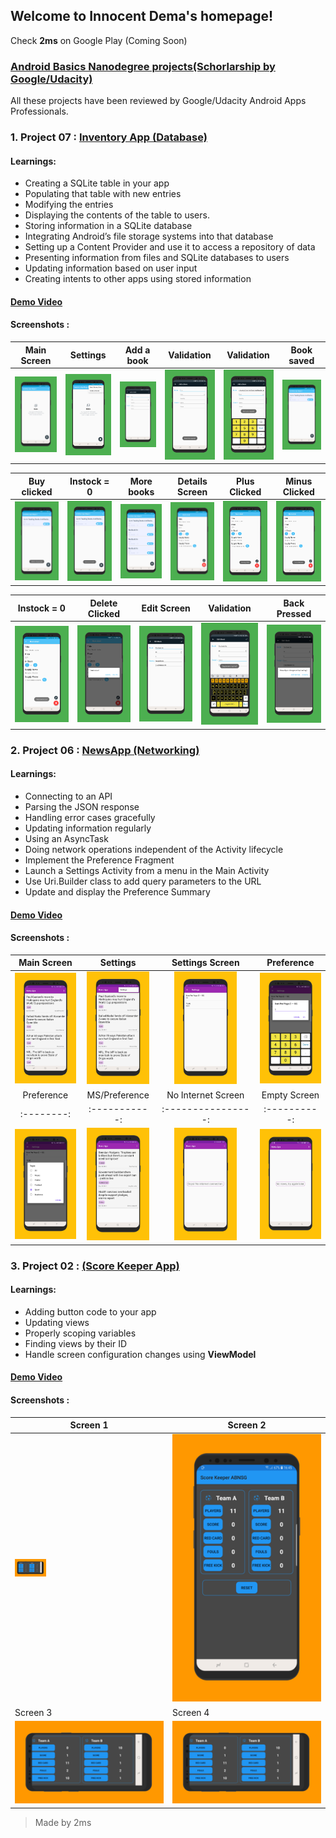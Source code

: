 ## Welcome to Innocent Dema's homepage!

Check **2ms** on Google Play (Coming Soon)

### [Android Basics Nanodegree projects(Schorlarship by Google/Udacity)](https://confirm.udacity.com/3XDREDPM)

All these projects have been reviewed by Google/Udacity Android Apps Professionals.

### 1. Project 07 : [Inventory App (Database)](https://github.com/angwandi/Books) 

#### Learnings: 
* Creating a SQLite table in your app
* Populating that table with new entries
* Modifying the entries
* Displaying the contents of the table to users.
* Storing information in a SQLite database
* Integrating Android’s file storage systems into that database
* Setting up a Content Provider and use it to access a repository of data
* Presenting information from files and SQLite databases to users
* Updating information based on user input
* Creating intents to other apps using stored information

#### [Demo Video](https://www.youtube.com/watch?v=JlT3Z2kI5RE&t=4s)

#### Screenshots :

Main Screen | Settings  | Add a book | Validation | Validation | Book saved |  
:---------: | :-------: | :---------: | :---------:| :---------:| :---------:| 
<img src="images/screener_1530085045582.png" width="100"> | <img src="images/screener_1530085086286.png" width="100"> | <img src="images/screener_1530085118895.png" width="100"> | <img src="images/screener_1530085147843.png" width="100"> | <img src="images/screener_1530085180407.png" width="100"> | <img src="images/screener_1530085211440.png" width="100"> 

Buy clicked | Instock = 0 | More books | Details Screen | Plus Clicked | Minus Clicked | 
:----------:| :----------:| :---------:| :-------------:| :-----------:| :------------:|
<img src="images/screener_1530085252670.png" width="100"> | <img src="images/screener_1530085278477.png" width="100"> | <img src="images/screener_1530085308113.png" width="100"> | <img src="images/screener_1530085333366.png" width="100"> | <img src="images/screener_1530085355113.png" width="100"> | <img src="images/screener_1530085377970.png" width="100">  

 Instock = 0 | Delete Clicked | Edit Screen | Validation | Back Pressed |
 :----------:| :-------------:| :----------:| :---------:| :-----------:|
<img src="images/screener_1530085404561.png" width="100"> | <img src="images/screener_1530085428167.png" width="100"> | <img src="images/screener_1530085452086.png" width="100"> | <img src="images/screener_1530085502837.png" width="100"> | <img src="images/screener_1530085528466.png" width="100"> 

### 2. Project 06 : [NewsApp (Networking)](https://github.com/angwandi/NewsAppABNSGU) 

#### Learnings: 
* Connecting to an API
* Parsing the JSON response
* Handling error cases gracefully
* Updating information regularly
* Using an AsyncTask
* Doing network operations independent of the Activity lifecycle
* Implement the Preference Fragment
* Launch a Settings Activity from a menu in the Main Activity
* Use Uri.Builder class to add query parameters to the URL
* Update and display the Preference Summary

#### [Demo Video](https://www.youtube.com/watch?v=oA2RqZK7JZo&t=43s)

#### Screenshots :

Main Screen | Settings | Settings Screen | Preference |
:---------: | :------: | :-------------: | :--------: |
<img src="images/na1.png" width="100"> | <img src="images/na2.png" width="100"> | <img src="images/na3.png" width="100"> | <img src="images/na4.png" width="100"> 
Preference | MS/Preference | No Internet Screen | Empty Screen |
:--------: | :-----------: | :----------------: | :----------: | 
<img src="images/na5.png" width="100"> | <img src="images/na6.png" width="100"> | <img src="images/na7.png" width="100"> | <img src="images/na8.png" width="100"> 

### 3. Project 02 : [(Score Keeper App)](https://github.com/angwandi/ScoreKeeperABNSG) 

#### Learnings: 
* Adding button code to your app
* Updating views
* Properly scoping variables
* Finding views by their ID
* Handle screen configuration changes using **ViewModel**

#### [Demo Video](https://www.youtube.com/watch?v=UePwKT9s5Fk&feature=youtu.be)

#### Screenshots :

Screen 1 | Screen 2
------------ | -------------
<img src="images/screener_555.png" width="50"> | ![](images/screener_5.png)
Screen 3 | Screen 4
![](images/screener_555.png) | ![](images/screener_555.png)

> Made by 2ms




